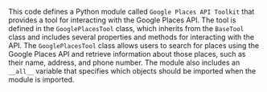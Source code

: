 This code defines a Python module called `Google Places API Toolkit` that provides a tool for interacting with the Google Places API. The tool is defined in the `GooglePlacesTool` class, which inherits from the `BaseTool` class and includes several properties and methods for interacting with the API. The `GooglePlacesTool` class allows users to search for places using the Google Places API and retrieve information about those places, such as their name, address, and phone number. The module also includes an `__all__` variable that specifies which objects should be imported when the module is imported.

